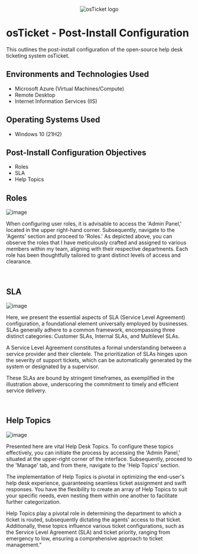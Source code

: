 <p align="center">
<img src="https://i.imgur.com/Clzj7Xs.png" alt="osTicket logo"/>
</p>

<h1>osTicket - Post-Install Configuration</h1>
This outlines the post-install configuration of the open-source help desk ticketing system osTicket.<br />



<h2>Environments and Technologies Used</h2>

- Microsoft Azure (Virtual Machines/Compute)
- Remote Desktop
- Internet Information Services (IIS)

<h2>Operating Systems Used </h2>

- Windows 10</b> (21H2)

<h2>Post-Install Configuration Objectives</h2>

- Roles
- SLA
- Help Topics

<h2>Roles </h2>

![image](https://github.com/justinmccuff/post-install-config/assets/143865133/71635828-8c61-48ed-93e4-c2d2355d3c58)

<p>
When configuring user roles, it is advisable to access the 'Admin Panel,' located in the upper right-hand corner. Subsequently, navigate to the 'Agents' section and proceed to 'Roles.' As depicted above, you can observe the roles that I have meticulously crafted and assigned to various members within my team, aligning with their respective departments. Each role has been thoughtfully tailored to grant distinct levels of access and clearance.
</p>
<br />
<h2>SLA </h2>

![image](https://github.com/justinmccuff/post-install-config/assets/143865133/41b49b39-f554-44d1-b99a-9290eee9e5b1)

<p>
Here, we present the essential aspects of SLA (Service Level Agreement) configuration, a foundational element universally employed by businesses. SLAs generally adhere to a common framework, encompassing three distinct categories: Customer SLAs, Internal SLAs, and Multilevel SLAs.

A Service Level Agreement constitutes a formal understanding between a service provider and their clientele. The prioritization of SLAs hinges upon the severity of support tickets, which can be automatically generated by the system or designated by a supervisor.

These SLAs are bound by stringent timeframes, as exemplified in the illustration above, underscoring the commitment to timely and efficient service delivery.
</p>
<br />
<h2>Help Topics </h2>

![image](https://github.com/justinmccuff/post-install-config/assets/143865133/5cde95c8-5a4b-47ca-8404-98d5c3242580)

<p>
Presented here are vital Help Desk Topics. To configure these topics effectively, you can initiate the process by accessing the 'Admin Panel,' situated at the upper-right corner of the interface. Subsequently, proceed to the 'Manage' tab, and from there, navigate to the 'Help Topics' section.

The implementation of Help Topics is pivotal in optimizing the end-user's help desk experience, guaranteeing seamless ticket assignment and swift responses. You have the flexibility to create an array of Help Topics to suit your specific needs, even nesting them within one another to facilitate further categorization.

Help Topics play a pivotal role in determining the department to which a ticket is routed, subsequently dictating the agents' access to that ticket. Additionally, these topics influence various ticket configurations, such as the Service Level Agreement (SLA) and ticket priority, ranging from emergency to low, ensuring a comprehensive approach to ticket management."






</p>
<br />
